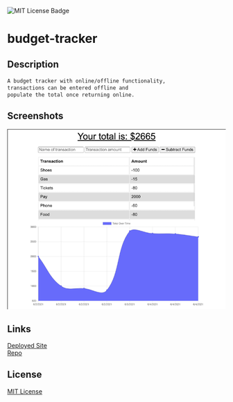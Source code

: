 ![MIT License Badge](https://img.shields.io/badge/License-MIT-yellow.svg)

# budget-tracker

## Description

    A budget tracker with online/offline functionality,
    transactions can be entered offline and
    populate the total once returning online.

## Screenshots

![Budget Tracker Image](public/assets/images/site-img.png)

## Links

[Deployed Site](https://budget-citadel-90310.herokuapp.com/)  
[Repo](https://github.com/takolad/budget-tracker)

## License

[MIT License](https://opensource.org/licenses/MIT)
